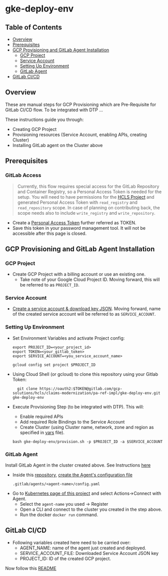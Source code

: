 # gke-deploy-env
## Table of Contents
- [Overview](#overview)
- [Prerequisites](#prerequisites)
- [GCP Provisioning and GitLab Agent Installation](#gcp_agent)
  * [GCP Project](#gcp_project)
  * [Service Account](#service_account)
  * [Setting Up Environment](#setting_up_environment)
  * [GitLab Agent](#gitlab_agent)
- [GitLab CI/CD](#gitlab_ci_cd)

## Overview                 

These are manual steps for GCP Provisioning which are Pre-Requisite for GitLab CI/CD flow.
To be integrated with DTP ...   

These instructions guide you through:
- Creating GCP Project
- Provisioning resources (Service Account, enabling APIs, creating Cluster)
- Installing GitLab agent on the Cluster above

## Prerequisites  <a name="prerequisites"></a>

### GitLab Access
> Currently, this flow requires special access for the GitLab Repository and Container Registry, so a Personal Access Token is needed for the setup.
You will need to have permissions for the [HCLS Project](https://gitlab.com/gcp-solutions/hcls/claims-modernization) and generated Personal Access Token with `read_registry` and `read_repository` scope.
In case of planning on contributing back, the scope needs also to include `write_registry` and `write_repository`.

- Create a [Personal Access Token](https://docs.gitlab.com/ee/user/profile/personal_access_tokens.html#create-a-personal-access-token) further referred as TOKEN.
- Save this token in your password management tool. It will not be accessible after this page is closed.

## GCP Provisioning and GitLab Agent Installation <a name="gcp_agent"></a>

### GCP Project
- Create GCP Project with a billing account or use an existing one. 
  * Take note of your Google Cloud Project ID. Moving forward, this will be referred to as `PROJECT_ID`.

### Service Account
- [Create a service account & download key JSON](https://cloud.google.com/docs/authentication/getting-started#creating_a_service_account). 
Moving forward,  name of the created service account will be referred to as `SERVICE_ACCOUNT`.


### Setting Up Environment
- Set Environment Variables and activate Project config:
  ```shell
  export PROJECT_ID=<your_project_id>
  export TOKEN=<your_gitlab_token>
  export SERVICE_ACCOUNT=<you_service_account_name>
  ```
  
  ```shell
  gcloud config set project $PROJECT_ID
  ```

- Using Cloud Shell (or gcloud) to clone this repository using your Gitlab Token:
    ```shell
      git clone https://oauth2:$TOKEN@gitlab.com/gcp-solutions/hcls/claims-modernization/pa-ref-impl/gke-deploy-env.git gke-deploy-env
    ```

- Execute Provisioning Step (to be integrated with DTP). This will:
  - Enable required APIs
  - Add required Role Bindings to the Service Account
  - Create Cluster (using Cluster name, network, zone and region as specified in [vars](vars) file).
  
  ```shell
  bash gke-deploy-env/provision.sh -p $PROJECT_ID -a $SERVICE_ACCOUNT
  ```

### GitLab Agent
Install GitLab Agent in the cluster created above. See Instructions [here](https://docs.gitlab.com/ee/user/clusters/agent/install/index.html)
- Inside this [repository](https://gitlab.com/gcp-solutions/hcls/claims-modernization/pa-ref-impl/gke-deploy-env/.gitlab), [create the Agent's configuration file](https://docs.gitlab.com/ee/user/clusters/agent/install/index.html#create-the-agents-configuration-file)
  ```shell
  .gitlab/agents/<agent-name>/config.yaml
  ```
- Go to [Kubernetes page of this project](https://gitlab.com/gcp-solutions/hcls/claims-modernization/pa-ref-impl/gke-deploy-env/-/clusters) and select Actions->Connect with Agent.
  - Select the `agent-name` you used -> Register
  - Open a CLI and connect to the cluster you created in the step above. 
  - Run the docker `docker run` command.

## GitLab CI/CD
- Following variables created here need to be carried over:
  - AGENT_NAME: name of the agent just created and deployed. 
  - SERVICE_ACCOUNT_FILE: Downloaded Service Account JSON key
  - PROJECT_ID: ID of the created GCP project.
  
Now follow this [README](https://gitlab.com/gcp-solutions/hcls/claims-modernization/pa-ref-impl/DRLS-GCP/-/blob/main/GitLabREADME.md)







